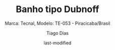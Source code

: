 ---
title: "Banho tipo Dubnoff"
subtitle: "Marca: Tecnal, Modelo: TE-053  - Piracicaba/Brasil "
status: "Ativo"
procedimento: PEQ-014
image: "fotos/014.jpg"
categories: 
    - "Aquecimento"
author: Tiago Dias
date: last-modified
date-format: DD/MM/YYYY
lang: pt-br
---